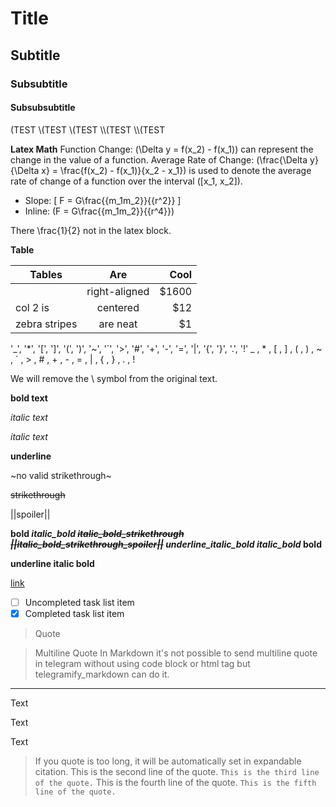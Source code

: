 # Title
## Subtitle
### Subsubtitle
#### Subsubsubtitle

\(TEST
\\(TEST
\\\(TEST
\\\\(TEST
\\\\\(TEST

**Latex Math**
Function Change:
    \(\Delta y = f(x_2) - f(x_1)\) can represent the change in the value of a function.
Average Rate of Change:
    \(\frac{\Delta y}{\Delta x} = \frac{f(x_2) - f(x_1)}{x_2 - x_1}\) is used to denote the average rate of change of a function over the interval \([x_1, x_2]\).
- Slope:
   \[
   F = G\frac{{m_1m_2}}{{r^2}}
   \]
- Inline: \(F = G\frac{{m_1m_2}}{{r^4}}\)

There \frac{1}{2} not in the latex block.

**Table**

| Tables        | Are           | Cool  |
| ------------- |:-------------:| -----:|
|               | right-aligned | $1600 |
| col 2 is      | centered      |   $12 |
| zebra stripes | are neat      |    $1 |

'\_', '\*', '\[', '\]', '\(', '\)', '\~', '\`', '\>', '\#', '\+', '\-', '\=', '\|', '\{', '\}', '\.', '\!'
_ , * , [ , ] , ( , ) , ~ , ` , > , # , + , - , = , | , { , } , . , !

We will remove the \ symbol from the original text.

**bold text**

*italic text*

_italic text_

__underline__

~no valid strikethrough~

~~strikethrough~~

||spoiler||

**bold *italic_bold ~~italic_bold_strikethrough ||italic_bold_strikethrough_spoiler||~~ __underline_italic_bold__ italic_bold* bold**

__underline italic bold__

[link](https://www.google.com)

- [ ] Uncompleted task list item
- [x] Completed task list item

> Quote

>Multiline Quote In Markdown it's not possible to send multiline quote in telegram without using code block or html tag but telegramify_markdown can do it.
---
Text

Text

Text
> If you quote is too long, it will be automatically set in expandable citation.
> This is the second line of the quote.
> `This is the third line of the quote.`
> This is the fourth line of the quote.
> `This is the fifth line of the quote.`
